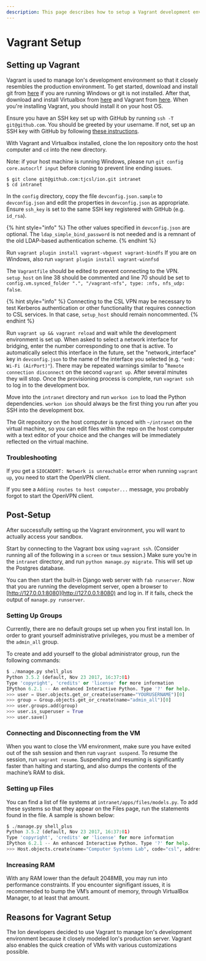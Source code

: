 ```yaml
---
description: This page describes how to setup a Vagrant development environment
---
```


# Vagrant Setup

## Setting up Vagrant

Vagrant is used to manage Ion's development environment so that it closely resembles the production environment. To get started, download and install git from [here](https://git-scm.com/downloads) if you are running Windows or git is not installed. After that, download and install Virtualbox from [here](https://www.virtualbox.org/wiki/Downloads) and Vagrant from [here](http://docs.vagrantup.com/v2/installation/index.html). When you're installing Vagrant, you should install it on your host OS.

Ensure you have an SSH key set up with GitHub by running `ssh -T git@github.com`. You should be greeted by your username. If not, set up an SSH key with GitHub by following [these instructions](https://help.github.com/articles/generating-an-ssh-key/).

With Vagrant and Virtualbox installed, clone the Ion repository onto the host computer and `cd` into the new directory.

Note: if your host machine is running Windows, please run `git config core.autocrlf input` before cloning to prevent line ending issues.

```text
$ git clone git@github.com:tjcsl/ion.git intranet
$ cd intranet
```

In the `config` directory, copy the file `devconfig.json.sample` to `devconfig.json` and edit the properties in `devconfig.json` as appropriate. Ensure `ssh_key` is set to the same SSH key registered with GitHub \(e.g. `id_rsa`\).

{% hint style="info" %}
The other values specified in `devconfig.json` are optional. The `ldap_simple_bind_password` is not needed and is a remnant of the old LDAP-based authentication scheme.
{% endhint %}

Run `vagrant plugin install vagrant-vbguest vagrant-bindfs` If you are on Windows, also run `vagrant plugin install vagrant-winnfsd`

The `Vagrantfile` should be edited to prevent connecting to the VPN. `setup_host` on line 38 should be commented and line 70 should be set to `config.vm.synced_folder ".", "/vagrant-nfs", type: :nfs, nfs_udp: false`.

{% hint style="info" %}
Connecting to the CSL VPN may be necessary to test Kerberos authentication or other functionality that requires connection to CSL services. In that case, `setup_host` should remain noncommented.
{% endhint %}

Run `vagrant up && vagrant reload` and wait while the development environment is set up. When asked to select a network interface for bridging, enter the number corresponding to one that is active. To automatically select this interface in the future, set the "network\_interface" key in `devconfig.json` to the name of the interface you selected \(e.g. `"en0: Wi-Fi (AirPort)"`\). There may be repeated warnings similar to "`Remote connection disconnect` on the second `vagrant up`. After several minutes they will stop. Once the provisioning process is complete, run `vagrant ssh` to log in to the development box.

Move into the `intranet` directory and run `workon ion` to load the Python dependencies. `workon ion` should always be the first thing you run after you SSH into the development box.

The Git repository on the host computer is synced with `~/intranet` on the virtual machine, so you can edit files within the repo on the host computer with a text editor of your choice and the changes will be immediately reflected on the virtual machine.

### Troubleshooting

If you get a `SIOCADDRT: Network is unreachable` error when running `vagrant up`, you need to start the OpenVPN client.

If you see a `Adding routes to host computer...` message, you probably forgot to start the OpenVPN client.

## Post-Setup

After successfully setting up the Vagrant environment, you will want to actually access your sandbox.

Start by connecting to the Vagrant box using `vagrant ssh`. \(Consider running all of the following in a `screen` or `tmux` session.\) Make sure you’re in the `intranet` directory, and run `python manage.py migrate`. This will set up the Postgres database.

You can then start the built-in Django web server with `fab runserver`. Now that you are running the development server, open a browser to [http://127.0.0.1:8080](http://127.0.0.1:8080) and log in. If it fails, check the output of `manage.py runserver`.

### Setting Up Groups

Currently, there are no default groups set up when you first install Ion. In order to grant yourself administrative privileges, you must be a member of the `admin_all` group.

To create and add yourself to the global administrator group, run the following commands:

```python
$ ./manage.py shell_plus
Python 3.5.2 (default, Nov 23 2017, 16:37:01) 
Type 'copyright', 'credits' or 'license' for more information
IPython 6.2.1 -- An enhanced Interactive Python. Type '?' for help.
>>> user = User.objects.get_or_create(username="YOURUSERNAME")[0]
>>> group = Group.objects.get_or_create(name="admin_all")[0]
>>> user.groups.add(group)
>>> user.is_superuser = True
>>> user.save()
```

### Connecting and Disconnecting from the VM

When you want to close the VM environment, make sure you have exited out of the ssh session and then run `vagrant suspend`. To resume the session, run `vagrant resume`. Suspending and resuming is significantly faster than halting and starting, and also dumps the contents of the machine’s RAM to disk.

### Setting up Files

You can find a list of file systems at `intranet/apps/files/models.py`. To add these systems so that they appear on the Files page, run the statements found in the file. A sample is shown below:

```python
$ ./manage.py shell_plus
Python 3.5.2 (default, Nov 23 2017, 16:37:01) 
Type 'copyright', 'credits' or 'license' for more information
IPython 6.2.1 -- An enhanced Interactive Python. Type '?' for help.
>>> Host.objects.create(name="Computer Systems Lab", code="csl", address="remote.tjhsst.edu", linux=True)
```

### Increasing RAM

With any RAM lower than the default 2048MB, you may run into performance constraints. If you encounter signifigant issues, it is recommended to bump the VM’s amount of memory, through VirtualBox Manager, to at least that amount.

## Reasons for Vagrant Setup

The Ion developers decided to use Vagrant to manage Ion's development environment because it closely modeled Ion's production server. Vagrant also enables the quick creation of VMs with various customizations possible.

